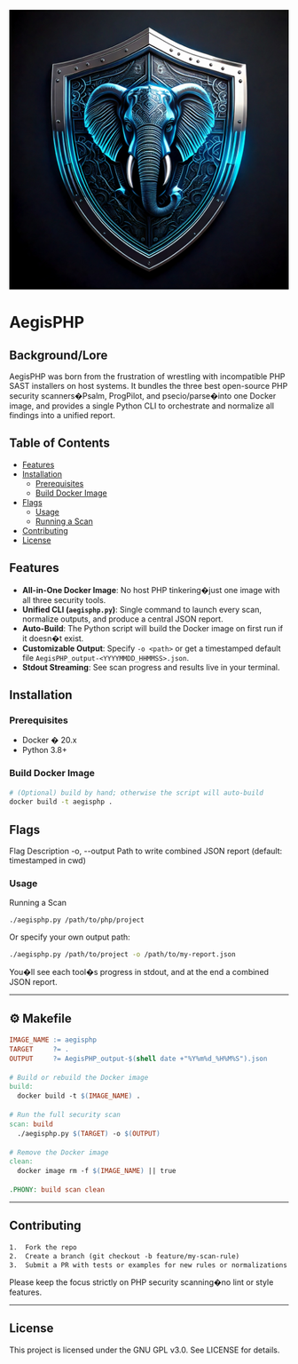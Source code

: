 ![alt tag](img/main_logo.jpg)

# AegisPHP

## Background/Lore
AegisPHP was born from the frustration of wrestling with incompatible PHP SAST installers on host systems. It bundles the three best open-source PHP security scanners�Psalm, ProgPilot, and psecio/parse�into one Docker image, and provides a single Python CLI to orchestrate and normalize all findings into a unified report.

## Table of Contents
- [Features](#features)  
- [Installation](#installation)  
  - [Prerequisites](#prerequisites)  
  - [Build Docker Image](#build-docker-image)  
- [Flags](#flags)  
  - [Usage](#usage)  
  - [Running a Scan](#running-a-scan)  
- [Contributing](#contributing)  
- [License](#license)  

## Features
- **All-in-One Docker Image**: No host PHP tinkering�just one image with all three security tools.
- **Unified CLI (`aegisphp.py`)**: Single command to launch every scan, normalize outputs, and produce a central JSON report.
- **Auto-Build**: The Python script will build the Docker image on first run if it doesn�t exist.
- **Customizable Output**: Specify `-o <path>` or get a timestamped default file `AegisPHP_output-<YYYYMMDD_HHMMSS>.json`.
- **Stdout Streaming**: See scan progress and results live in your terminal.

## Installation

### Prerequisites
- Docker � 20.x  
- Python 3.8+  

### Build Docker Image
```bash
# (Optional) build by hand; otherwise the script will auto-build
docker build -t aegisphp .
```

## Flags

Flag	Description
-o, --output	Path to write combined JSON report (default: timestamped in cwd)

### Usage

Running a Scan
```bash
./aegisphp.py /path/to/php/project
```
Or specify your own output path:
```bash
./aegisphp.py /path/to/project -o /path/to/my-report.json
```
You�ll see each tool�s progress in stdout, and at the end a combined JSON report.

---

## ⚙️ Makefile

```makefile
IMAGE_NAME := aegisphp
TARGET     ?= .
OUTPUT     ?= AegisPHP_output-$(shell date +"%Y%m%d_%H%M%S").json

# Build or rebuild the Docker image
build:
  docker build -t $(IMAGE_NAME) .

# Run the full security scan
scan: build
  ./aegisphp.py $(TARGET) -o $(OUTPUT)

# Remove the Docker image
clean:
  docker image rm -f $(IMAGE_NAME) || true

.PHONY: build scan clean
```

---

## Contributing
	1.	Fork the repo
	2.	Create a branch (git checkout -b feature/my-scan-rule)
	3.	Submit a PR with tests or examples for new rules or normalizations

Please keep the focus strictly on PHP security scanning�no lint or style features.

---

## License

This project is licensed under the GNU GPL v3.0. See LICENSE for details.



